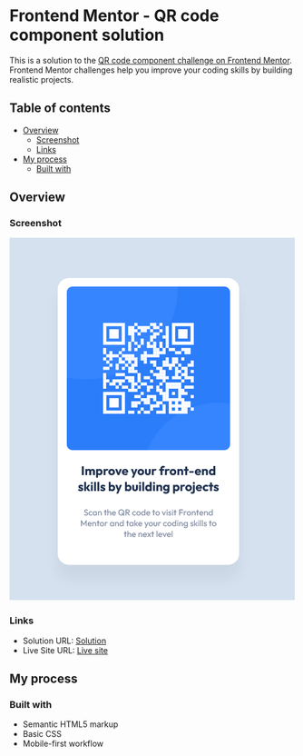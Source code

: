 # Frontend Mentor - QR code component solution

This is a solution to the [QR code component challenge on Frontend Mentor](https://www.frontendmentor.io/challenges/qr-code-component-iux_sIO_H). Frontend Mentor challenges help you improve your coding skills by building realistic projects. 

## Table of contents

- [Overview](#overview)
  - [Screenshot](#screenshot)
  - [Links](#links)
- [My process](#my-process)
  - [Built with](#built-with) 

  

## Overview

### Screenshot

![](./images/Screenshot.png)


### Links

- Solution URL: [Solution](https://github.com/AliveSheCried/fem-ex1-qrcode)
- Live Site URL: [Live site](https://aliveshecried.github.io/fem-ex1-qrcode/)

## My process

### Built with

- Semantic HTML5 markup
- Basic CSS
- Mobile-first workflow


